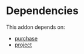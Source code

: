 # Dependencies

This addon depends on:

- [purchase](https://github.com/bringout/oca-ocb-core)
- [project](https://github.com/bringout/oca-ocb-project)

